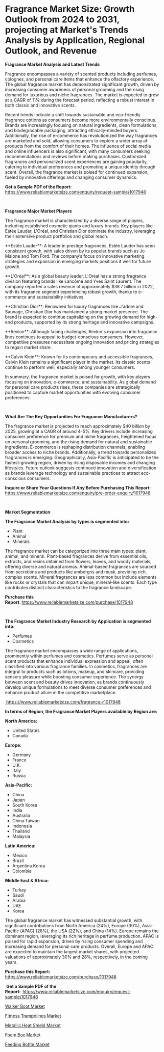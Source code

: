 <p><h1>Fragrance Market Size: Growth Outlook from 2024 to 2031, projecting at Market's Trends Analysis by Application, Regional Outlook, and Revenue</h1></p><p><strong>Fragrance Market Analysis and Latest Trends</strong></p>
<p><p>Fragrance encompasses a variety of scented products including perfumes, colognes, and personal care items that enhance the olfactory experience. The global fragrance market has demonstrated significant growth, driven by increasing consumer awareness of personal grooming and the rising demand for luxurious and niche fragrances. The market is expected to grow at a CAGR of 11% during the forecast period, reflecting a robust interest in both classic and innovative scents.</p><p>Recent trends indicate a shift towards sustainable and eco-friendly fragrance options as consumers become more environmentally conscious. Brands are increasingly focusing on natural ingredients, clean formulations, and biodegradable packaging, attracting ethically-minded buyers. Additionally, the rise of e-commerce has revolutionized the way fragrances are marketed and sold, allowing consumers to explore a wider array of products from the comfort of their homes. The influence of social media and online influencers is also significant, with many consumers seeking recommendations and reviews before making purchases. Customized fragrances and personalized scent experiences are gaining popularity, catering to individual preferences and promoting a unique identity through scent. Overall, the fragrance market is poised for continued expansion, fueled by innovative offerings and changing consumer dynamics.</p></p>
<p><strong>Get a Sample PDF of the Report:&nbsp;</strong> <a href="https://www.reliablemarketsize.com/enquiry/request-sample/1017948">https://www.reliablemarketsize.com/enquiry/request-sample/1017948</a></p>
<p>&nbsp;</p>
<p><strong>Fragrance Major Market Players</strong></p>
<p><p>The fragrance market is characterized by a diverse range of players, including established cosmetic giants and luxury brands. Key players like Estée Lauder, L'Oréal, and Christian Dior dominate the industry, leveraging their extensive product portfolios and global reach.</p><p>**Estée Lauder**: A leader in prestige fragrances, Estée Lauder has seen consistent growth, with sales driven by its popular brands such as Jo Malone and Tom Ford. The company’s focus on innovative marketing strategies and expansion in emerging markets positions it well for future growth.</p><p>**L'Oréal**: As a global beauty leader, L'Oréal has a strong fragrance division featuring brands like Lancôme and Yves Saint Laurent. The company reported a sales revenue of approximately $38.7 billion in 2022, with its fragrance segment experiencing robust growth, thanks to e-commerce and sustainability initiatives.</p><p>**Christian Dior**: Renowned for luxury fragrances like J'adore and Sauvage, Christian Dior has maintained a strong market presence. The brand is expected to continue capitalizing on the growing demand for high-end products, supported by its strong heritage and innovative campaigns.</p><p>**Revlon**: Although facing challenges, Revlon's expansion into fragrance lines continues to appeal to budget-conscious consumers. However, competitive pressures necessitate ongoing innovation and pricing strategies to regain market share.</p><p>**Calvin Klein**: Known for its contemporary and accessible fragrances, Calvin Klein remains a significant player in the market. Its classic scents continue to perform well, especially among younger consumers.</p><p>In summary, the fragrance market is poised for growth, with key players focusing on innovation, e-commerce, and sustainability. As global demand for personal care products rises, these companies are strategically positioned to capture market opportunities with evolving consumer preferences.</p></p>
<p>&nbsp;</p>
<p><strong>What Are The Key Opportunities For Fragrance Manufacturers?</strong></p>
<p><p>The fragrance market is projected to reach approximately $40 billion by 2025, growing at a CAGR of around 4-5%. Key drivers include increasing consumer preference for premium and niche fragrances, heightened focus on personal grooming, and the rising demand for natural and sustainable ingredients. E-commerce is reshaping distribution channels, enabling broader access to niche brands. Additionally, a trend towards personalized fragrances is emerging. Geographically, Asia-Pacific is anticipated to be the fastest-growing region, driven by rising disposable incomes and changing lifestyles. Future outlook suggests continued innovation and diversification as brands leverage technology and sustainable practices to attract eco-conscious consumers.</p></p>
<p><strong>Inquire or Share Your Questions If Any Before Purchasing This Report:</strong> <a href="https://www.reliablemarketsize.com/enquiry/pre-order-enquiry/1017948">https://www.reliablemarketsize.com/enquiry/pre-order-enquiry/1017948</a></p>
<p>&nbsp;</p>
<p><strong>Market Segmentation</strong></p>
<p><strong>The Fragrance Market Analysis by types is segmented into:</strong></p>
<p><ul><li>Plant</li><li>Animal</li><li>Minerals</li></ul></p>
<p><p>The fragrance market can be categorized into three main types: plant, animal, and mineral. Plant-based fragrances derive from essential oils, extracts, and resins obtained from flowers, leaves, and woody materials, offering diverse and natural aromas. Animal-based fragrances are sourced from secretions and products like ambergris and musk, providing rich, complex scents. Mineral fragrances are less common but include elements like rocks or crystals that can impart unique, mineral-like scents. Each type contributes distinct characteristics to the fragrance landscape.</p></p>
<p><strong>Purchase this Report:&nbsp;</strong><a href="https://www.reliablemarketsize.com/purchase/1017948">https://www.reliablemarketsize.com/purchase/1017948</a></p>
<p>&nbsp;</p>
<p><strong>The Fragrance Market Industry Research by Application is segmented into:</strong></p>
<p><ul><li>Perfumes</li><li>Cosmetics</li></ul></p>
<p><p>The fragrance market encompasses a wide range of applications, prominently within perfumes and cosmetics. Perfumes serve as personal scent products that enhance individual expression and appeal, often classified into various fragrance families. In cosmetics, fragrances are integral to products such as lotions, makeup, and skincare, providing sensory pleasure while boosting consumer experience. The synergy between scent and beauty drives innovation, as brands continuously develop unique formulations to meet diverse consumer preferences and enhance product allure in the competitive marketplace.</p></p>
<p><a href="https://www.reliablemarketsize.com/fragrance-r1017948">&nbsp;https://www.reliablemarketsize.com/fragrance-r1017948</a></p>
<p><strong>In terms of Region, the Fragrance Market Players available by Region are:</strong></p>
<p>
    <p> <strong> North America: </strong>
        <ul>
            <li>United States</li>
            <li>Canada</li>
        </ul>
        </p> 
    <p> <strong> Europe: </strong>
        <ul>
            <li>Germany</li>
            <li>France</li>
            <li>U.K.</li>
            <li>Italy</li>
            <li>Russia</li>
        </ul>
        </p> 
    <p> <strong> Asia-Pacific: </strong>
        <ul>
            <li>China</li>
            <li>Japan</li>
            <li>South Korea</li>
            <li>India</li>
            <li>Australia</li>
            <li>China Taiwan</li>
            <li>Indonesia</li>
            <li>Thailand</li>
            <li>Malaysia</li>
        </ul>
        </p> 
    <p> <strong> Latin America: </strong>
        <ul>
            <li>Mexico</li>
            <li>Brazil</li>
            <li>Argentina Korea</li>
            <li>Colombia</li>
        </ul>
        </p> 
    <p> <strong> Middle East & Africa: </strong>
        <ul>
            <li>Turkey</li>
            <li>Saudi</li>
            <li>Arabia</li>
            <li>UAE</li>
            <li>Korea</li>
        </ul>
    </p>
    </p>
<p><p>The global fragrance market has witnessed substantial growth, with significant contributions from North America (24%), Europe (30%), Asia-Pacific (APAC) (28%), the USA (22%), and China (14%). Europe remains the dominant region, leveraging its rich heritage in perfume production. APAC is poised for rapid expansion, driven by rising consumer spending and increasing demand for personal care products. Overall, Europe and APAC are expected to maintain the largest market shares, with projected valuations of approximately 30% and 28%, respectively, in the coming years.</p></p>
<p><strong>Purchase this Report: </strong><a href="https://www.reliablemarketsize.com/purchase/1017948">https://www.reliablemarketsize.com/purchase/1017948</a></p>
<p>&nbsp;<strong>Get a Sample PDF of the Report:&nbsp;&nbsp;</strong><a href="https://www.reliablemarketsize.com/enquiry/request-sample/1017948">https://www.reliablemarketsize.com/enquiry/request-sample/1017948</a></p>
<p><strong></strong></p>
<p><p><a href="https://www.linkedin.com/pulse/what-driving-global-walker-boot-market-dive-trends-applications-3yr5e?trackingId=%2BPf2gYs0TJ%2BnQXPBpSksag%3D%3D">Walker Boot Market</a></p><p><a href="https://medium.com/@matianey76856/fitness-trampolines-market-insights-market-products-and-regional-analysis-forecasted-for-period-6fe4f71bdac5?postPublishedType=initial">Fitness Trampolines Market</a></p><p><a href="https://issuu.com/reportprime-2/docs/metallic-heat-shield-market-size-20_31c161f46c4a87">Metallic Heat Shield Market</a></p><p><a href="https://medium.com/@jacobpayne74/in-the-foam-box-market-the-main-focus-is-on-keeping-costs-low-and-getting-the-most-out-of-90590f1b05a1">Foam Box Market</a></p><p><a href="https://github.com/prosalinda88/Market-Research-Report-List-6/blob/main/feeding-bottle-market.md">Feeding Bottle Market</a></p></p>